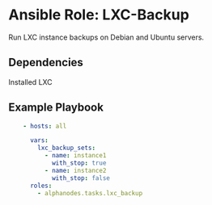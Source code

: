 # Ansible Role: LXC-Backup

Run LXC instance backups on Debian and Ubuntu servers.

## Dependencies

Installed LXC

## Example Playbook

```yaml
    - hosts: all

      vars:
        lxc_backup_sets:
          - name: instance1
            with_stop: true
          - name: instance2
            with_stop: false
      roles:
        - alphanodes.tasks.lxc_backup
```
